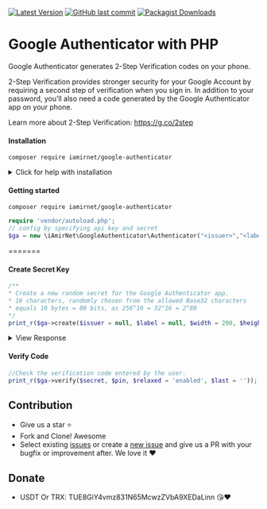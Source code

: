 [![Latest Version](https://img.shields.io/github/release/iamirnet/google-authenticator.svg?style=flat-square)](https://github.com/iamirnet/google-authenticator/releases)
[![GitHub last commit](https://img.shields.io/github/last-commit/iamirnet/google-authenticator.svg?style=flat-square)](#)
[![Packagist Downloads](https://img.shields.io/packagist/dt/iamirnet/google-authenticator.svg?style=flat-square)](https://packagist.org/packages/iamirnet/google-authenticator)

# Google Authenticator with PHP
Google Authenticator generates 2-Step Verification codes on your phone.

2-Step Verification provides stronger security for your Google Account by requiring a second step of verification when you sign in. In addition to your password, you’ll also need a code generated by the Google Authenticator app on your phone.

Learn more about 2-Step Verification: https://g.co/2step

#### Installation
```
composer require iamirnet/google-authenticator
```
<details>
 <summary>Click for help with installation</summary>

## Install Composer
If the above step didn't work, install composer and try again.
#### Debian / Ubuntu
```
sudo apt-get install curl php-curl
curl -s http://getcomposer.org/installer | php
php composer.phar install
```
Composer not found? Use this command instead:
```
php composer.phar require "iamirnet/google-authenticator"
```

#### Installing on Windows
Download and install composer:
1. https://getcomposer.org/download/
2. Create a folder on your drive like C:\iAmirNet\GoogleAuthenticator
3. Run command prompt and type `cd C:\iAmirNet\GoogleAuthenticator`
4. ```composer require iamirnet/google-authenticator```
5. Once complete copy the vendor folder into your project.

</details>

#### Getting started
`composer require iamirnet/google-authenticator`
```php
require 'vendor/autoload.php';
// config by specifying api key and secret
$ga = new \iAmirNet\GoogleAuthenticator\Authenticator("<issuer>","<label>");
```

=======
#### Create Secret Key
```php
/**
* Create a new random secret for the Google Authenticator app.
* 16 characters, randomly chosen from the allowed Base32 characters
* equals 10 bytes = 80 bits, as 256^10 = 32^16 = 2^80
*/
print_r($ga->create($issuer = null, $label = null, $width = 200, $height = 200));
```
<details>
 <summary>View Response</summary>

```
Array
(
    'secret' => 'ILY3AYQEAPUZBUQM',
    'qr' => 'https://chart.googleapis.com/chart?chs=200x200&chld=M|0&cht=qr&chl=otpauth://totp/iAmirNet?secret=ILY3AYQEAPUZBUQM&issuer=iAmirNet'
)
```
</details>

#### Verify Code
```php
//Check the verification code entered by the user.
print_r($ga->verify($secret, $pin, $relaxed = 'enabled', $last = '')); // return false or time correct
```

## Contribution
- Give us a star :star:
- Fork and Clone! Awesome
- Select existing [issues](https://github.com/iamirnet/google-authenticator/issues) or create a [new issue](https://github.com/iamirnet/google-authenticator/issues/new) and give us a PR with your bugfix or improvement after. We love it ❤️

## Donate
- USDT Or TRX: TUE8GiY4vmz831N65McwzZVbA9XEDaLinn 😘❤

